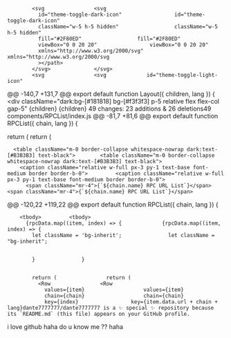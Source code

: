             <svg	            <svg
              id="theme-toggle-dark-icon"	              id="theme-toggle-dark-icon"
              className="w-5 h-5 hidden"	              className="w-5 h-5 hidden"
              fill="#2F80ED"	              fill="#2F80ED"
              viewBox="0 0 20 20"	              viewBox="0 0 20 20"
              xmlns="http://www.w3.org/2000/svg"	              xmlns="http://www.w3.org/2000/svg
              ></path>	
            </svg>	            </svg>
            <svg	            <svg             id="theme-toggle-light-icon"
@@ -140,7 +131,7 @@ export default function Layout({ children, lang }) {
        </div>	        </div>
      </div>	      </div>	      <div className="dark:bg-[#181818] bg-[#f3f3f3] p-5 relative flex flex-col gap-5"
        {children}	        {children}
      </div>	      </div>
  49 changes: 23 additions & 26 deletions49  
components/RPCList/index.js
@@ -81,7 +81,6 @@ export default function RPCList({ chain, lang }) {


  return (	  return (
    <div className="shadow dark:bg-[#0D0D0D] bg-white p-8 rounded-[10px] flex flex-col gap-3 overflow-hidden col-span-full relative overflow-x-auto">	    <div className="shadow dark:bg-[#0D0D0D] bg-white p-8 rounded-[10px] flex flex-col gap-3 overflow-hidden col-span-full relative overflow-x-auto">

      <table className="m-0 border-collapse whitespace-nowrap dark:text-[#B3B3B3] text-black">	      <table className="m-0 border-collapse whitespace-nowrap dark:text-[#B3B3B3] text-black">
        <caption className="relative w-full px-3 py-1 text-base font-medium border border-b-0">	        <caption className="relative w-full px-3 py-1 text-base font-medium border border-b-0">
          <span className="mr-4">{`${chain.name} RPC URL List`}</span>	          <span className="mr-4">{`${chain.name} RPC URL List`}</span>
@@ -120,22 +119,22 @@ export default function RPCList({ chain, lang }) {


        <tbody>	        <tbody>
          {rpcData.map((item, index) => {	          {rpcData.map((item, index) => {
            let className = 'bg-inherit';	            let className = "bg-inherit";


            }	            }


            return (	            return (
              <Row	              <Row
                values={item}	                values={item}
                chain={chain}	                chain={chain}
                key={index}	                key={item.data.url + chain + lang}dante7777777/dante7777777 is a ✨ special ✨ repository because its `README.md` (this file) appears on your GitHub profile.
i love github haha
do u know me ??
haha

